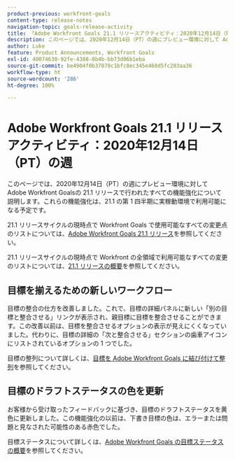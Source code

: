 ```yaml
---
product-previous: workfront-goals
content-type: release-notes
navigation-topic: goals-release-activity
title: 「Adobe Workfront Goals 21.1 リリースアクティビティ：2020年12月14日（PT）の週」
description: このページでは、2020年12月14日（PT）の週にプレビュー環境に対して Adobe Workfront Goalsの 21.1 リリースで行われたすべての機能強化について説明します。これらの機能強化は、21.1 の第 1 四半期に実稼動環境で利用可能になる予定です。
author: Luke
feature: Product Announcements, Workfront Goals
exl-id: 40074630-92fe-4388-8b4b-bb73d06b1eba
source-git-commit: be4904f0b37870c1bfc8ec345e468d5fc283aa36
workflow-type: ht
source-wordcount: '286'
ht-degree: 100%

---
```


# Adobe Workfront Goals 21.1 リリースアクティビティ：2020年12月14日（PT）の週

このページでは、2020年12月14日（PT）の週にプレビュー環境に対して Adobe Workfront Goalsの 21.1 リリースで行われたすべての機能強化について説明します。これらの機能強化は、21.1 の第 1 四半期に実稼動環境で利用可能になる予定です。

21.1 リリースサイクルの現時点で Workfront Goals で使用可能なすべての変更点のリストについては、[Adobe Workfront Goals 21.1 リリース](../../../../product-announcements/product-releases/goals-release-activity/goals-release-21-1.md)を参照してください。

21.1 リリースサイクルの現時点で Workfront の全領域で利用可能なすべての変更のリストについては、[21.1 リリースの概要](../../../../product-announcements/product-releases/21.1-release-activity/21-1-release-overview.md)を参照してください。

## 目標を揃えるための新しいワークフロー

目標の整合の仕方を改善しました。これで、目標の詳細パネルに新しい「別の目標と整合させる」リンクが表示され、親目標に目標を整合させることができます。この改善以前は、目標を整合させるオプションの表示が見えにくくなっていました。代わりに、目標の詳細の「次と整合させる」セクションの歯車アイコンにリストされているオプションの 1 つでした。

目標の整列について詳しくは、[目標を Adobe Workfront Goals に結び付けて整列](../../../../workfront-goals/goal-alignment/align-goals-by-connecting-them.md)を参照してください。

## 目標のドラフトステータスの色を更新

お客様から受け取ったフィードバックに基づき、目標のドラフトステータスを黄色に更新しました。この機能強化の以前は、下書き目標の色は、エラーまたは問題と見なされた可能性のある赤色でした。

目標ステータスについて詳しくは、[Adobe Workfront Goals の目標ステータスの概要](../../../../workfront-goals/goal-management/goal-status-overview.md)を参照してください。

